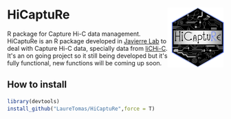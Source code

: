 # HiCaptuRe <img src="logo_dark.png" width="121px" height="140px" align="right" style="padding-left:10px;background-color:white;" />
R package for Capture Hi-C data management. HiCaptuRe is an R package developed in [Javierre Lab](https://www.javierrelab.com/) to deal with Capture Hi-C data, specially data from [liCHi-C](https://www.nature.com/articles/s41467-023-35911-8).
It's an on going project so it still being developed but it's fully functional, new functions will be coming up soon.

## How to install
```R
library(devtools)
install_github("LaureTomas/HiCaptuRe",force = T)
```
